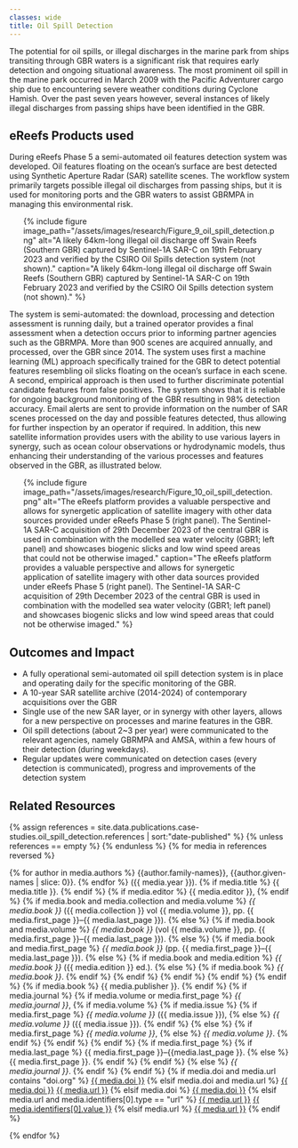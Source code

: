 ```yaml
---
classes: wide
title: Oil Spill Detection
---
```


The potential for oil spills, or illegal discharges in the marine park from ships transiting through GBR waters is a significant risk that requires early detection and ongoing situational awareness. The most prominent oil spill in the marine park occurred in March 2009 with the Pacific Adventurer cargo ship due to encountering severe weather conditions during Cyclone Hamish. Over the past seven years however, several instances of likely illegal discharges from passing ships have been identified in the GBR. 

## eReefs Products used
During eReefs Phase 5 a semi-automated oil features detection system was developed. Oil features floating on the ocean’s surface are best detected using Synthetic Aperture Radar (SAR) satellite scenes.  The workflow system primarily targets possible illegal oil discharges from passing ships, but it is used for monitoring ports and the GBR waters to assist GBRMPA in managing this environmental risk.

<div style="max-width: 90%; margin: auto;">
{% include figure image_path="/assets/images/research/Figure_9_oil_spill_detection.png" alt="A likely 64km-long illegal oil discharge off Swain Reefs (Southern GBR) captured by Sentinel-1A SAR-C on 19th February 2023 and verified by the CSIRO Oil Spills detection system (not shown)." caption="A likely 64km-long illegal oil discharge off Swain Reefs (Southern GBR) captured by Sentinel-1A SAR-C on 19th February 2023 and verified by the CSIRO Oil Spills detection system (not shown)." %}
</div>

The system is semi-automated: the download, processing and detection assessment is running daily, but a trained operator provides a final assessment when a detection occurs prior to informing partner agencies such as the GBRMPA. More than 900 scenes are acquired annually, and processed, over the GBR since 2014. 
The system uses first a machine learning (ML) approach specifically trained for the GBR to detect potential features resembling oil slicks floating on the ocean’s surface in each scene. A second, empirical approach is then used to further discriminate potential candidate features from false positives. The system shows that it is reliable for ongoing background monitoring of the GBR resulting in 98% detection accuracy.
Email alerts are sent to provide information on the number of SAR scenes processed on the day and possible features detected, thus allowing for further inspection by an operator if required. In addition, this new satellite information provides users with the ability to use various layers in synergy, such as ocean colour observations or hydrodynamic models, thus enhancing their understanding of the various processes and features observed in the GBR, as illustrated below. 

<div style="max-width: 90%; margin: auto;">
{% include figure image_path="/assets/images/research/Figure_10_oil_spill_detection.png" alt="The eReefs platform provides a valuable perspective and allows for synergetic application of satellite imagery with other data sources provided under eReefs Phase 5 (right panel). The Sentinel-1A SAR-C acquisition of 29th December 2023 of the central GBR is used in combination with the modelled sea water velocity (GBR1; left panel) and showcases biogenic slicks and low wind speed areas that could not be otherwise imaged." caption="The eReefs platform provides a valuable perspective and allows for synergetic application of satellite imagery with other data sources provided under eReefs Phase 5 (right panel). The Sentinel-1A SAR-C acquisition of 29th December 2023 of the central GBR is used in combination with the modelled sea water velocity (GBR1; left panel) and showcases biogenic slicks and low wind speed areas that could not be otherwise imaged." %}
</div>

## Outcomes and Impact
- A fully operational semi-automated oil spill detection system is in place and operating daily for the specific monitoring of the GBR.
- A 10-year SAR satellite archive (2014-2024) of contemporary acquisitions over the GBR
- Single use of the new SAR layer, or in synergy with other layers, allows for a new perspective on processes and marine features in the GBR.
- Oil spill detections (about 2~3 per year) were communicated to the relevant agencies, namely GBRMPA and AMSA, within a few hours of their detection (during weekdays).
- Regular updates were communicated on detection cases (every detection is communicated), progress and improvements of the detection system

## Related Resources

{% assign references = site.data.publications.case-studies.oil_spill_detection.references | sort:"date-published" %}
{% unless references == empty %}
{% endunless %}
{% for media in references reversed %}
<p class="references">
    {% for author in media.authors %}
    {{author.family-names}}, {{author.given-names | slice: 0}}.
    {% endfor %}
     ({{ media.year }}).
    {% if media.title %}
        {{ media.title }}.
    {% endif %}
    {% if media.editor %}
        {{ media.editor }},
    {% endif %}
    {% if media.book and media.collection and media.volume %}
        <i>{{ media.book }}</i> ({{ media.collection }} vol {{ media.volume }}, pp. {{ media.first_page }}–{{ media.last_page }}).
    {% else %}
        {% if media.book and media.volume %}
            <i>{{ media.book }}</i> (vol {{ media.volume }}, pp. {{ media.first_page }}–{{ media.last_page }}).
        {% else %}
            {% if media.book and media.first_page %}
                <i>{{ media.book }}</i> (pp. {{ media.first_page }}–{{ media.last_page }}).
            {% else %}
                {% if media.book and media.edition %}
                    <i>{{ media.book }}</i> ({{ media.edition }} ed.).
                {% else %}
                    {% if media.book %}
                        <i>{{ media.book }}</i>.
                    {% endif %}
                {% endif %}
            {% endif %}
        {% endif %}
    {% endif %}
    {% if media.book %}
        {{ media.publisher }}.
    {% endif %}
    {% if media.journal %}
        {% if media.volume or media.first_page %}
            <i>{{ media.journal }}</i>,
            {% if media.volume %}
                {% if media.issue %}
                    {% if media.first_page %}
                        <i>{{ media.volume }}</i> ({{ media.issue }}),
                    {% else %}
                        <i>{{ media.volume }}</i> ({{ media.issue }}).
                    {% endif %}
                {% else %}
                    {% if media.first_page %}
                        <i>{{ media.volume }}</i>,
                    {% else %}
                        <i>{{ media.volume }}</i>.
                    {% endif %}
                {% endif %}
            {% endif %}
            {% if media.first_page %}
                {% if media.last_page %}
                    {{ media.first_page }}–{{media.last_page }}.
                {% else %}
                    {{ media.first_page }}.
                {% endif %}
            {% endif %}
        {% else %}
            <i>{{ media.journal }}</i>.
        {% endif %}
    {% endif %}
    {% if media.doi and media.url contains "doi.org" %}
    <a href="https://doi.org/{{ media.doi }}">{{ media.doi }}</a>
    {% elsif media.doi and media.url %}
    <a href="https://doi.org/{{ media.doi }}">{{ media.doi }}</a>
    <a href="{{ media.url }}">{{ media.url }}</a>
    {% elsif media.doi %}
    <a href="https://doi.org/{{ media.doi }}">{{ media.doi }}</a>
    {% elsif media.url and media.identifiers[0].type == "url" %}
    <a href="{{ media.url }}">{{ media.url }}</a>
    <a href="{{ media.identifiers[0].value }}">{{ media.identifiers[0].value }}</a>
    {% elsif media.url %}
    <a href="{{ media.url }}">{{ media.url }}</a>
    {% endif %}
</p>
{% endfor %}